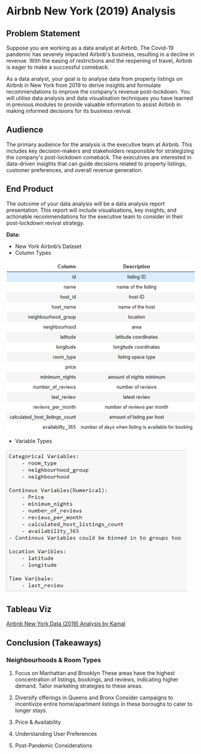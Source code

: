 # Airbnb New York (2019) Analysis

## Problem Statement
Suppose you are working as a data analyst at Airbnb. The Covid-19 pandemic has severely impacted Airbnb's business, resulting in a decline in revenue. With the easing of restrictions and the reopening of travel, Airbnb is eager to make a successful comeback. 

As a data analyst, your goal is to analyse data from property listings on Airbnb in New York from 2019 to derive insights and formulate recommendations to improve the company's revenue post-lockdown. You will utilise data analysis and data visualisation techniques you have learned in previous modules to provide valuable information to assist Airbnb in making informed decisions for its business revival.

## Audience
The primary audience for the analysis is the executive team at Airbnb. This includes key decision-makers and stakeholders responsible for strategizing the company's post-lockdown comeback. The executives are interested in data-driven insights that can guide decisions related to property listings, customer preferences, and overall revenue generation.

## End Product
The outcome of your data analysis will be a data analysis report presentation. This report will include visualisations, key insights, and actionable recommendations for the executive team to consider in their post-lockdown revival strategy.
 
**Data:**
- New York Airbnb’s Dataset
- Column Types
  
![column_types](airlock-on-edge.woolf.png)
- Variable Types
  
![variable_types](airlock-on-edge.woolf.university.png)

## Tableau Viz
[Airbnb New York Data (2019) Analysis by Kamal](https://public.tableau.com/views/AirbnbDataAnalysis_17132794271210/NeighbourhoodConcentration?:language=en-US&:sid=&:display_count=n&:origin=viz_share_link)

## Conclusion (Takeaways)
### Neighbourhoods & Room Types
1. Focus on Manhattan and Brooklyn
   These areas have the highest concentration of listings, bookings, and reviews, indicating higher demand. Tailor marketing strategies to these areas.

2. Diversify offerings in Queens and Bronx
   Consider campaigns to incentivize entire home/apartment listings in these boroughs to cater to longer stays. 
4. Price & Availability
5. Understanding User Preferences
6. Post-Pandemic Considerations
